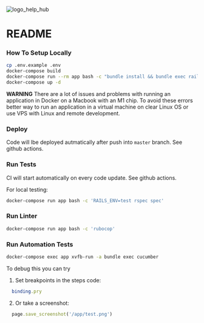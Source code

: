 ![logo_help_hub](https://user-images.githubusercontent.com/1070568/114272133-444cf780-9a2e-11eb-86de-6cf69ed1f5ca.png)

# README

### How To Setup Locally

```bash
cp .env.example .env
docker-compose build
docker-compose run --rm app bash -c "bundle install && bundle exec rails db:create db:migrate db:seed && yarn --check-files"
docker-compose up -d
```

__WARNING__
There are a lot of issues and problems with running an application in Docker on a Macbook with an M1 chip. To avoid these errors better way to run an application in a virtual machine on clear Linux OS or use VPS with Linux and remote development.

### Deploy 

Code will lbe deployed autmatically after push into `master` branch. See github actions.

### Run Tests

CI will start automatically on every code update. See github actions.

For local testing:
```bash
docker-compose run app bash -c 'RAILS_ENV=test rspec spec'
```

### Run Linter

```bash
docker-compose run app bash -c 'rubocop'
```

### Run Automation Tests

```bash
docker-compose exec app xvfb-run -a bundle exec cucumber
```
To debug this you can try
1) Set breakpoints in the steps code:
```ruby
  binding.pry
```
2) Or take a screenshot:
```ruby  
  page.save_screenshot('/app/test.png')
```